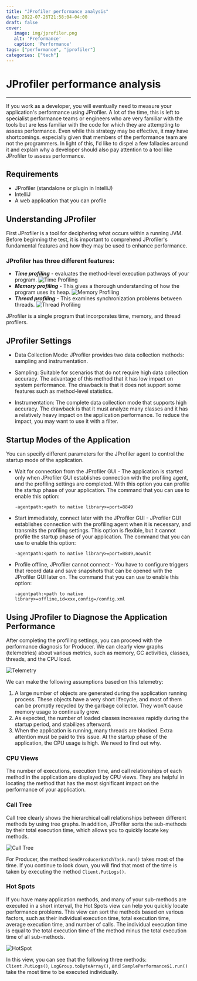 ```yaml
---
title: "JProfiler performance analysis"
date: 2022-07-26T21:58:04-04:00
draft: false
cover: 
   image: img/jprofiler.png
   alt: 'Preformance'
   caption: 'Performance'
tags: ["performance", "jprofiler"]
categories: ["tech"]
---
```


# JProfiler performance analysis
---
If you work as a developer, you will eventually need to measure your application's performance using JProfiler. A lot of the time, this is left to specialist performance teams or engineers who are very familiar with the tools but are less familiar with the code for which they are attempting to assess performance. Even while this strategy may be effective, it may have shortcomings. especially given that members of the performance team are not the programmers. In light of this, I'd like to dispel a few fallacies around it and explain why a developer should also pay attention to a tool like JProfiler to assess performance.
## Requirements
* JProfiler (standalone or plugin in IntelliJ)
* IntelliJ
* A web application that you can profile

## Understanding JProfiler
First JProfiler is a tool for deciphering what occurs within a running JVM. Before beginning the test, it is important to comprehend JProfiler's fundamental features and how they may be used to enhance performance.
### JProfiler has three different features:
* ***Time profiling*** - evaluates the method-level execution pathways of your program.
![Time Profiling](/img/jprofiler1.png "Time Profiling")
* ***Memory profiling*** - This gives a thorough understanding of how the program uses its heap.
![Memory Profiling](/img/jprofiler2.png "Memory Profiling")
* ***Thread profiling*** - This examines synchronization problems between threads.
![Thread Profiling](/img/jprofiler3.png "Thread Profiling")

JProfiler is a single program that incorporates time, memory, and thread profilers.

## JProfiler Settings
* Data Collection Mode: JProfiler provides two data collection methods: sampling and instrumentation.

* Sampling: Suitable for scenarios that do not require high data collection accuracy. The advantage of this method that it has low impact on system performance. The drawback is that it does not support some features such as method-level statistics.
* Instrumentation: The complete data collection mode that supports high accuracy. The drawback is that it must analyze many classes and it has a relatively heavy impact on the application performance. To reduce the impact, you may want to use it with a filter.

## Startup Modes of the Application
You can specify different parameters for the JProfiler agent to control the startup mode of the application.

* Wait for connection from the JProfiler GUI - The application is started only when JProfiler GUI establishes connection with the profiling agent, and the profiling settings are completed. With this option you can profile the startup phase of your application. The command that you can use to enable this option:

   `-agentpath:<path to native library>=port=8849`

* Start immediately, connect later with the JProfiler GUI - JProfiler GUI establishes connection with the profiling agent when it is necessary, and transmits the profiling settings. This option is flexible, but it cannot profile the startup phase of your application. The command that you can use to enable this option: 

   `-agentpath:<path to native library>=port=8849,nowait`
* Profile offline, JProfiler cannot connect - You have to configure triggers that record data and save snapshots that can be opened with the JProfiler GUI later on. The command that you can use to enable this option: 
   
   `-agentpath:<path to native library>=offline,id=xxx,config=/config.xml`

## Using JProfiler to Diagnose the Application Performance
After completing the profiling settings, you can proceed with the performance diagnosis for Producer. We can clearly view graphs (telemetries) about various metrics, such as memory, GC activities, classes, threads, and the CPU load.

![Telemetry](/img/telemetries.png "Telemetry")

We can make the following assumptions based on this telemetry:
1. A large number of objects are generated during the application running process. These objects have a very short lifecycle, and most of them can be promptly recycled by the garbage collector. They won't cause memory usage to continually grow.
2. As expected, the number of loaded classes increases rapidly during the startup period, and stabilizes afterward.
3. When the application is running, many threads are blocked. Extra attention must be paid to this issue.
At the startup phase of the application, the CPU usage is high. We need to find out why.

### CPU Views
The number of executions, execution time, and call relationships of each method in the application are displayed by CPU views. They are helpful in locating the method that has the most significant impact on the performance of your application.

### Call Tree
Call tree clearly shows the hierarchical call relationships between different methods by using tree graphs. In addition, JProfiler sorts the sub-methods by their total execution time, which allows you to quickly locate key methods.

![Call Tree](/img/callTree.png "Call Tree")

For Producer, the method `SendProducerBatchTask.run()` takes most of the time. If you continue to look down, you will find that most of the time is taken by executing the method `Client.PutLogs()`.

### Hot Spots
If you have many application methods, and many of your sub-methods are executed in a short interval, the Hot Spots view can help you quickly locate performance problems. This view can sort the methods based on various factors, such as their individual execution time, total execution time, average execution time, and number of calls. The individual execution time is equal to the total execution time of the method minus the total execution time of all sub-methods.

![HotSpot](/img/hotSpots.png "HotSpot")

In this view, you can see that the following three methods: `Client.PutLogs()`, `LogGroup.toByteArray()`, and `SamplePerformance$1.run()` take the most time to be executed individually.

